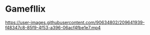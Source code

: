 # Gamefllix


https://user-images.githubusercontent.com/90634802/209641939-f48347c8-85f9-4f53-a396-06acf4fbe1e7.mp4

